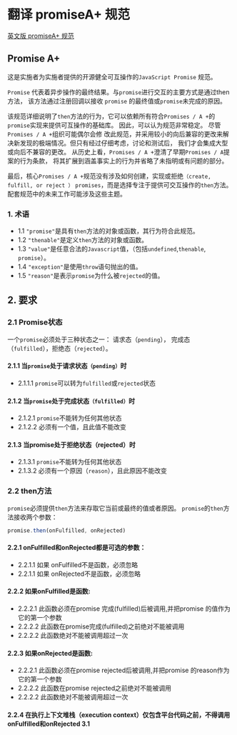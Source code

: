 
# 翻译 promiseA+ 规范

[英文版 promiseA+ 规范](https://promisesaplus.com/)

## Promise A+

这是实施者为实施者提供的开源健全可互操作的`JavaScript Promise` 规范。

`Promise` 代表着异步操作的最终结果。与``promise``进行交互的主要方式是通过then方法，
该方法通过注册回调以接收 `promise` 的最终值或`promise`未完成的原因。

该规范详细说明了`then`方法的行为，它可以依赖所有符合`Promises / A +`的`promise`实现来提供可互操作的基础库。 因此，可以认为规范非常稳定。 尽管`Promises / A +`组织可能偶尔会修
改此规范，并采用较小的向后兼容的更改来解决新发现的极端情况。但只有经过仔细考虑，讨论和测试后，
我们才会集成大型或向后不兼容的更改。
从历史上看，`Promises / A +`澄清了早期`Promises / A`提案的行为条款，
将其扩展到涵盖事实上的行为并省略了未指明或有问题的部分。

最后，核心`Promises / A +`规范没有涉及如何创建，实现或拒绝`（create, fulfill, or reject ）` `promises`，而是选择专注于提供可交互操作的`then`方法。
配套规范中的未来工作可能涉及这些主题。

### 1. 术语

- 1.1 `"promise"`是具有`then`方法的对象或函数，其行为符合此规范。
- 1.2 `"thenable"`是定义`then`方法的对象或函数。
- 1.3 `"value"`是任意合法的`Javascript`值，（包括`undefined`,`thenable`, `promise`）。
- 1.4 `"exception"`是使用`throw`语句抛出的值。
- 1.5 `"reason"`是表示`promise`为什么被`rejected`的值。

## 2. 要求

### 2.1 Promise状态

一个`promise`必须处于三种状态之一： 请求态（`pending`）， 完成态（`fulfilled`），拒绝态（`rejected`）。

#### 2.1.1 当`promise`处于请求状态`（pending）`时

- 2.1.1.1 `promise`可以转为`fulfilled`或`rejected`状态

#### 2.1.2 当`promise`处于完成状态`（fulfilled）`时

- 2.1.2.1 `promise`不能转为任何其他状态
- 2.1.2.2 必须有一个值，且此值不能改变

#### 2.1.3 当promise处于拒绝状态（rejected）时

- 2.1.3.1 `promise`不能转为任何其他状态
- 2.1.3.2 必须有一个原因（`reason`），且此原因不能改变

### 2.2 then方法

`promise`必须提供`then`方法来存取它当前或最终的值或者原因。
`promise`的`then`方法接收两个参数：

```js
promise.then(onFulfilled, onRejected)
```

#### 2.2.1 onFulfilled和onRejected都是可选的参数：
- 2.2.1.1 如果 onFulfilled不是函数，必须忽略
- 2.2.1.1 如果 onRejected不是函数，必须忽略

#### 2.2.2 如果onFulfilled是函数:
- 2.2.2.1 此函数必须在promise 完成(fulfilled)后被调用,并把promise 的值作为它的第一个参数
- 2.2.2.2 此函数在promise完成(fulfilled)之前绝对不能被调用
- 2.2.2.2 此函数绝对不能被调用超过一次
#### 2.2.3 如果onRejected是函数:

- 2.2.2.1 此函数必须在promise rejected后被调用,并把promise 的reason作为它的第一个参数
- 2.2.2.2 此函数在promise rejected之前绝对不能被调用
- 2.2.2.2 此函数绝对不能被调用超过一次
#### 2.2.4 在执行上下文堆栈（execution context）仅包含平台代码之前，不得调用 onFulfilled和onRejected 3.1
####
